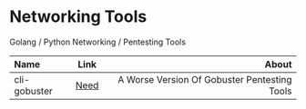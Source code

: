 # Networking Tools
Golang / Python Networking / Pentesting Tools


|      Name      |     Link     |    About     |
| :------------- | :----------: | -----------: |
|  cli-gobuster |   [Need](https://github.com/self-rep/networktools/tree/main/cli-gobuster) | A Worse Version Of Gobuster Pentesting Tools |
